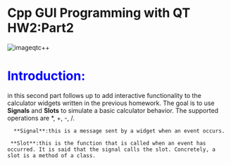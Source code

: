 

# Cpp GUI Programming with QT HW2:Part2

![imageqtc++](https://user-images.githubusercontent.com/93833171/142740904-ae7f6458-f497-47b1-b81f-f530250d112c.png)

# <span style="color:blue">Introduction:</span>
in this second part follows up to add interactive functionality to the calculator widgets written in the previous homework. The goal is to use **Signals** and **Slots** to simulate a basic calculator behavior. The supported operations are *, +, -, /.

      **Signal**:this is a message sent by a widget when an event occurs.

     **Slot**:this is the function that is called when an event has occurred. It is said that the signal calls the slot. Concretely, a slot is a method of a class.
